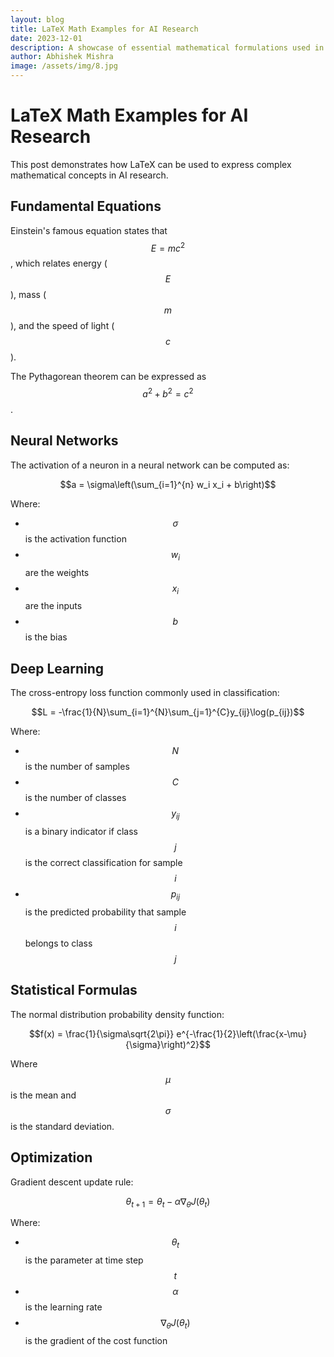 ```yaml
---
layout: blog
title: LaTeX Math Examples for AI Research
date: 2023-12-01
description: A showcase of essential mathematical formulations used in artificial intelligence and machine learning research
author: Abhishek Mishra
image: /assets/img/8.jpg
---
```


# LaTeX Math Examples for AI Research

This post demonstrates how LaTeX can be used to express complex mathematical concepts in AI research.

## Fundamental Equations

Einstein's famous equation states that $$E = mc^2$$, which relates energy ($$E$$), mass ($$m$$), and the speed of light ($$c$$).

The Pythagorean theorem can be expressed as $$a^2 + b^2 = c^2$$.

## Neural Networks

The activation of a neuron in a neural network can be computed as:

$$a = \sigma\left(\sum_{i=1}^{n} w_i x_i + b\right)$$

Where:
- $$\sigma$$ is the activation function
- $$w_i$$ are the weights
- $$x_i$$ are the inputs
- $$b$$ is the bias

## Deep Learning

The cross-entropy loss function commonly used in classification:

$$L = -\frac{1}{N}\sum_{i=1}^{N}\sum_{j=1}^{C}y_{ij}\log(p_{ij})$$

Where:
- $$N$$ is the number of samples
- $$C$$ is the number of classes
- $$y_{ij}$$ is a binary indicator if class $$j$$ is the correct classification for sample $$i$$
- $$p_{ij}$$ is the predicted probability that sample $$i$$ belongs to class $$j$$

## Statistical Formulas

The normal distribution probability density function:

$$f(x) = \frac{1}{\sigma\sqrt{2\pi}} e^{-\frac{1}{2}\left(\frac{x-\mu}{\sigma}\right)^2}$$

Where $$\mu$$ is the mean and $$\sigma$$ is the standard deviation.

## Optimization

Gradient descent update rule:

$$\theta_{t+1} = \theta_t - \alpha \nabla_\theta J(\theta_t)$$

Where:
- $$\theta_t$$ is the parameter at time step $$t$$
- $$\alpha$$ is the learning rate
- $$\nabla_\theta J(\theta_t)$$ is the gradient of the cost function 